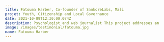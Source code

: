 ```yaml
---
title: Fatouma Harber, Co-founder of SankoréLabs, Mali
projet: Youth, Citizenship and Local Governance
date: 2021-10-09T12:30:00.074Z
description: Psychologist and web journalist This project addresses an action with young people to rebuild their spirit of citizenship, which seems to be lacking lately in Mali. It aims to interest young people in citizenship through citizenship clubs that have been created in secondary schools, but also by working for the involvement of young people in local governance through the realization of a youth charter for democracy and citizenship, but also technical meetings that will take into account the voices of young people for a successful local governance. Group discussions on the themes of citizenship, advocacy and lobbying, democracy and local governance allow young people to get in touch with the current situation in the country and especially to play a role in the process of stabilization of Mali.
image: /images/testimonial/fatouma.jpg
name: Fatouma Harber
---
```

